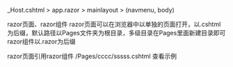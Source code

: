 ﻿_Host.cshtml > app.razor > mainlayout > (navmenu, body)

razor页面、razor组件
razor页面可以在浏览器中以单独的页面打开，以.cshtml为后缀，默认路径以Pages文件夹为根目录，多级目录在Pages里面新建目录即可
razor组件以.razor为后缀

razor页面引用razor组件
/Pages/cccc/sssss.cshtml 查看示例
